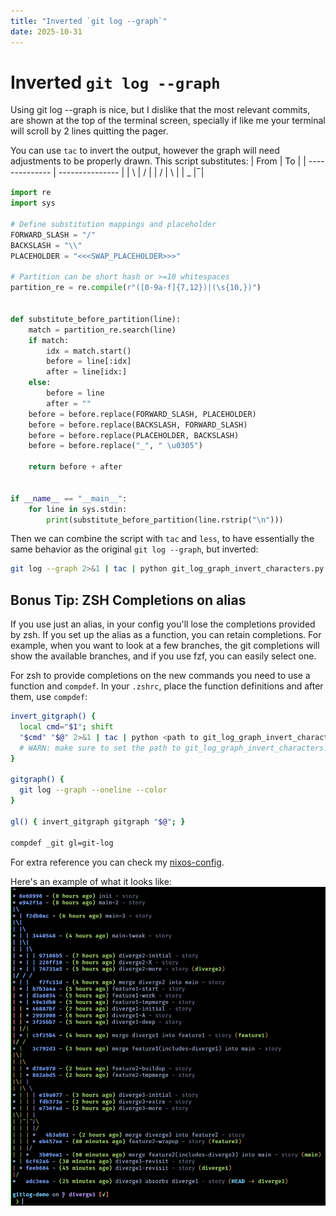 ```yaml
---
title: "Inverted `git log --graph`"
date: 2025-10-31
---
```

# Inverted `git log --graph`
Using git log --graph is nice, but I dislike that the most relevant commits, are shown at the top of
the terminal screen, specially if like me your terminal will scroll by 2 lines quitting the pager.

You can use `tac` to invert the output, however the graph will need adjustments to be properly drawn.
This script substitutes:
| From | To |
| -------------- | --------------- |
| \ | / |
| / | \ |
| _ |  ̅ |


```python
import re
import sys

# Define substitution mappings and placeholder
FORWARD_SLASH = "/"
BACKSLASH = "\\"
PLACEHOLDER = "<<<SWAP_PLACEHOLDER>>>"

# Partition can be short hash or >=10 whitespaces
partition_re = re.compile(r"([0-9a-f]{7,12})|(\s{10,})")


def substitute_before_partition(line):
    match = partition_re.search(line)
    if match:
        idx = match.start()
        before = line[:idx]
        after = line[idx:]
    else:
        before = line
        after = ""
    before = before.replace(FORWARD_SLASH, PLACEHOLDER)
    before = before.replace(BACKSLASH, FORWARD_SLASH)
    before = before.replace(PLACEHOLDER, BACKSLASH)
    before = before.replace("_", " \u0305")

    return before + after


if __name__ == "__main__":
    for line in sys.stdin:
        print(substitute_before_partition(line.rstrip("\n")))
```

Then we can combine the script with `tac` and `less`, to have essentially the same behavior as the original `git log --graph`, but inverted:
```bash
git log --graph 2>&1 | tac | python git_log_graph_invert_characters.py | less -FX +G
```


## Bonus Tip: ZSH Completions on alias
If you use just an alias, in your config you'll lose the completions provided by zsh.
If you set up the alias as a function, you can retain completions. For example, when you want to look at a few branches, the git completions will show the available branches, and if you use fzf, you can easily select one.

For zsh to provide completions on the new commands you need to use a function and `compdef`. In your `.zshrc`, place the function definitions and after them, use `compdef`:

```bash
invert_gitgraph() {
  local cmd="$1"; shift
  "$cmd" "$@" 2>&1 | tac | python <path to git_log_graph_invert_characters.py> | less -FX +G
  # WARN: make sure to set the path to git_log_graph_invert_characters.py according to your system
}

gitgraph() {
  git log --graph --oneline --color
}

gl() { invert_gitgraph gitgraph "$@"; }

compdef _git gl=git-log
```

For extra reference you can check my [nixos-config](https://github.com/jonboh/nixos-config/blob/4f73db645fb90d68cf2daf942bd6aa0fb120478f/home-manager/shell.nix#L81).

Here's an example of what it looks like:
![](./graph.png)
